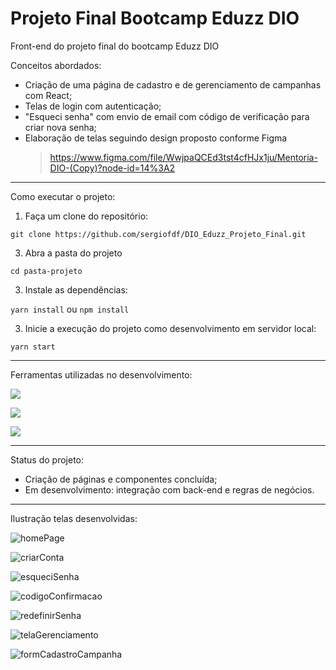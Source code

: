 # Projeto Final Bootcamp Eduzz DIO


Front-end do projeto final do bootcamp Eduzz DIO

Conceitos abordados:
- Criação de uma página de cadastro e de gerenciamento de campanhas com React;
- Telas de login com autenticação;
- "Esqueci senha" com envio de email com código de verificação para criar nova senha;
- Elaboração de telas seguindo design proposto conforme Figma
  > https://www.figma.com/file/WwjpaQCEd3tst4cfHJx1ju/Mentoria-DIO-(Copy)?node-id=14%3A2

---

Como executar o projeto:
1. Faça um clone do repositório:

`git clone https://github.com/sergiofdf/DIO_Eduzz_Projeto_Final.git`

3. Abra a pasta do projeto

`cd pasta-projeto`

3. Instale as dependências:

`yarn install` ou `npm install`

3. Inicie a execução do projeto como desenvolvimento em servidor local:

`yarn start`

---

Ferramentas utilizadas no desenvolvimento:


 ![](https://img.shields.io/badge/Typescript-4.1.2-blue)

 ![](https://img.shields.io/badge/React-17.0.2-blue)

 ![](https://img.shields.io/badge/StyledComponents-5.3.3-blueviolet)

 ---

 Status do projeto:
- Criação de páginas e componentes concluída;
- Em desenvolvimento: integração com back-end e regras de negócios.

--- 

Ilustração telas desenvolvidas:

![homePage](https://user-images.githubusercontent.com/84455399/150212611-c3b8cf09-7c3f-4dd1-9999-3d1605a90104.png)

![criarConta](https://user-images.githubusercontent.com/84455399/150212616-2e12f8a3-1dd7-4d42-87a5-de98867edb87.png)

![esqueciSenha](https://user-images.githubusercontent.com/84455399/150212604-75c34f58-c012-49e9-ba8e-6a567be531cd.png)

![codigoConfirmacao](https://user-images.githubusercontent.com/84455399/150212615-19d0fd40-ed93-4636-9eb1-a0a5f5e89e48.png)

![redefinirSenha](https://user-images.githubusercontent.com/84455399/150212612-20211f34-4190-42d5-8d05-9f47697bf64d.png)

![telaGerenciamento](https://user-images.githubusercontent.com/84455399/150212613-6538c409-eb4b-4f4e-b555-8396942a0d17.png)

![formCadastroCampanha](https://user-images.githubusercontent.com/84455399/150212609-a0101be5-aa5b-4ce0-94ee-322dbc3a272d.png)